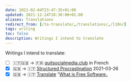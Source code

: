```yaml
---
date: 2021-02-04T23:47:35+01:00
updated: 2021-12-24T18:30:00+01:00
aliases: Translations
redirect_from: [/to-translate/,/translations/,/l10n/]
tags: writing
toc: false
description: Writings I intend to translate
---
```

Writings I intend to translate:

- [ ] 🇮🇹🇬🇧 -> 🇫🇷 [quitsocialmedia.club](https://quitsocialmedia.club) in French
- [x] 🇬🇧 -> 🇮🇹 [Structured Procrastination](https://structuredprocrastination.com) <time datetime='2021-03-26'>2021-03-26</time>
- [x] 🇬🇧 -> 🇮🇹 [Translate](https://wiki.fsfe.org/TechDocs/Mainpage/Translations) “[What is Free Software](https://fsfe.org/freesoftware/freesoftware.it.html)„